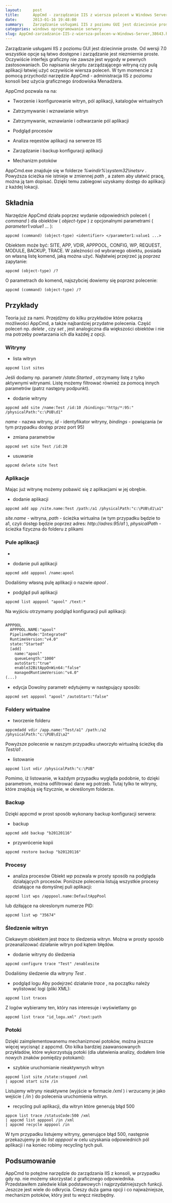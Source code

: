 ```yaml
---
layout:     post
title:      AppCmd - zarządzanie IIS z wiersza poleceń w Windows Server
date:       2013-01-16 19:48:00
summary:    Zarządzanie usługami IIS z poziomu GUI jest dziecinnie proste. Od wersji 7.0 wszystkie opcje są łatwo dostępne i zarządzanie jest niezmiernie proste. Oczywiście interfejs graficzny nie zawsze jest wygody w pewnych zastosowaniach. Do napisania skryptu zarządzającego witryną czy pulą aplikacji łatwiej użyć oczywiście wiersza poleceń. W tym momencie z pomocą przychodzi narzędzie AppCmd - administracj...
categories: windows oprogramowanie serwery
slug: AppCmd-zarzadzanie-IIS-z-wiersza-polecen-w-Windows-Server,38643.html
---
```




Zarządzanie usługami IIS z poziomu GUI jest dziecinnie proste. Od wersji 7.0 wszystkie opcje są łatwo dostępne i zarządzanie jest niezmiernie proste. Oczywiście interfejs graficzny nie zawsze jest wygody w pewnych zastosowaniach. Do napisania skryptu zarządzającego witryną czy pulą aplikacji łatwiej użyć oczywiście wiersza poleceń. W tym momencie z pomocą przychodzi narzędzie AppCmd - administracja IIS z poziomu konsoli bez użycia graficznego środowiska Menadżera.

AppCmd pozwala na na:



  * Tworzenie i konfigurowanie witryn, pól aplikacji, katalogów wirtualnych

  * Zatrzymywanie i wznawianie witryn

  * Zatrzymywanie, wznawianie i  odtwarzanie pól aplikacji

  * Podgląd procesów

  * Analiza reqestów aplikacji na serwerze IIS

  * Zarządzanie i backup konfiguracji aplikacji

  * Mechanizm potoków


AppCmd.exe znajduje się w folderze  *%windir%\system32\inetsrv* . Powyższa ścieżka nie istnieje w zmiennej  *path* , a zatem aby ułatwić pracę, można ją tam dopisać. Dzięki temu zabiegowi uzyskamy dostęp do aplikacji z każdej lokacji.



## Składnia


Narzędzie AppCmd działa poprzez wydanie odpowiednich poleceń ( *command* ) dla obiektów ( *object-type* ) z opcjonalnymi parametrami ( *parameter1:value1 ...* ):



```shell
appcmd (command) (object-type) <identifier> </parameter1:value1 ...>
```



Obiektem może być:  SITE, APP, VDIR, APPPOOL, CONFIG, WP, REQUEST, MODULE, BACKUP, TRACE. W zależności od wybranego obiektu, posiada on własną listę komend, jaką można użyć. Najłatwiej przejrzeć ją poprzez zapytanie:



```shell
appcmd (object-type) /?
```



O parametrach do komend, najszybciej dowiemy się poprzez polecenie:



```shell
appcmd (command) (object-type) /? 
```






## Przykłady



Teoria już za nami. Przejdźmy do kilku przykładów które pokarzą możliwości AppCmd, a także najbardziej przydatne polecenia. Część poleceń  np.  *delete* , czy  *set* , jest analogiczna dla większości obiektów i nie ma potrzeby powtarzania ich dla każdej z opcji.



### Witryny






  * lista witryn

```shell
appcmd list sites
```


Jeśli dodamy np. parametr  */state:Started* , otrzymamy listę z tylko aktywnymi witrynami. Listę możemy filtrować również za pomocą innych parametrów (patrz następny podpunkt).


  * dodanie witryny

```shell
appcmd add site /name:Test /id:10 /bindings:"http/*:95:" /physicalPath:"c:\PUB\d1" 
```


 *name*  - nazwa witryny,  *id*  - identyfikator witryny,  *bindings*  - powiązania (w tym przypadku dostęp przez port 95)


  * zmiana parametrów

```shell
appcmd set site Test /id:20 
```





  * usuwanie

```shell
appcmd delete site Test
```








### Aplikacje


Mając już witrynę możemy pobawić się z aplikacjami w jej obrębie.




  * dodanie aplikacji



```shell
appcmd add app /site.name:Test /path:/a1 /physicalPath:"c:\PUB\d1\a1"
```


 *site.name*  - witryna,  *path*  - ścieżka wirtualna (w tym przypadku będzie to a1, czyli dostęp będzie poprzez adres:  *http://adres:95/a1* ),  *physicalPath*  - ścieżka fizyczna do folderu z plikami





### Pule aplikacji






  * 

  * dodanie puli aplikacji

```shell
appcmd add apppool /name:apool
```


Dodaliśmy własną pulę aplikacji o nazwie  *apool* .

  * podgląd puli aplikacji

```shell
appcmd list apppool "apool" /text:*
```


Na wyjściu otrzymamy podgląd konfiguracji puli aplikacji:



```txt

APPPOOL
  APPPOOL.NAME:"apool"
  PipelineMode:"Integrated"
  RuntimeVersion:"v4.0"
  state:"Started"
  [add] 
    name:"apool" 
    queueLength:"1000" 
    autoStart:"true" 
    enable32BitAppOnWin64:"false" 
    managedRuntimeVersion:"v4.0" 
(...)

```




  * edycja
Dowolny parametr edytujemy w następujący sposób:


```shell
appcmd set apppool "apool" /autoStart:"false"
```








### Foldery wirtualne






  * tworzenie folderu

```shell
appcmdadd vdir /app.name:"Test/a1" /path:/a2 /physicalPath:"c:\PUB\d1\a2"
```



Powyższe polecenie w naszym przypadku utworzyło wirtualną ścieżkę dla  *Test/a1* .


  * listowanie

```shell
appcmd list vdir /physicalPath:"c:\PUB"
```


Pomimo, iż listowanie, w każdym przypadku wygląda podobnie, to dzięki parametrom, można odfiltrować dane wg potrzeb. Tutaj tylko te witryny, które znajdują się fizycznie, w określonym folderze.






### Backup


Dzięki appcmd w prost sposób wykonany backup konfiguracji serwera:



  * backup

```shell
appcmd add backup "b20120116"
```



  * przywrócenie kopii

```shell
appcmd restore backup "b20120116"
```








### Procesy






  * analiza procesów
Obiekt  *wp*  pozwala w prosty sposób na podgląda działających procesów. Poniższe polecenia listują wszystkie procesy działające na domyślnej puli aplikacji:


```shell
appcmd list wps /apppool.name:DefaultAppPool
```


lub dziłające na okreslonym numerze PID:


```shell
appcmd list wp "35674"
```








### Śledzenie witryn


Ciekawym obiektem jest  *trace*  to śledzenia witryn. Można w prosty sposób przeanalizować działanie witryn pod kątem błędów.



  * dodanie witryny do śledzenia

```shell
appcmd configure trace "Test" /enablesite
```


Dodaliśmy śledzenie dla witryny  *Test* .

  * podgląd logu
Aby podejrzeć działanie  *trace* , na początku należy wylistować logi (pliki XML):


```shell
appcmd list traces
```


Z logów wybieramy ten, który nas interesuje i wyświetlamy go


```shell
appcmd list trace "id_logu.xml" /text:path
```







### Potoki


Dzięki zaimplementowanemu mechanizmowi potoków, można jeszcze więcej wycisnąć z appcmd. Oto kilka bardziej zaawansowanych przykładów, które wykorzystują potoki (dla ułatwienia analizy, dodałem linie nowych znaków pomiędzy potokami):




  * szybkie uruchomianie nieaktywnych witryn

```shell
appcmd list site /state:stopped /xml 
| appcmd start site /in
```


Listujemy witryny nieaktywne (wyjście w formacie  */xml* ) i wrzucamy je jako wejście ( */in* ) do polecenia uruchomienia witryn.

  * recycling puli aplikacji, dla witryn które generują błąd 500



```shell
appcm list trace /statusCode:500 /xml 
| appcmd list apppool /in /xml 
| appcmd recycle apppool /in
```



W tym przypadku listujemy witryny, generujące błąd 500, następnie przekazujemy je do  *list apppool*  w celu uzyskania odpowiednich pól aplikacji i na koniec robimy recycling tych puli.






## Podsumowanie


AppCmd to potężne narzędzie do zarządzania IIS z konsoli, w przypadku gdy np. nie możemy skorzystać z graficznego odpowiednika. Przedstawiłem zaledwie kilak podstawowych i najprzydatniejszych funkcji. Jeszcze jest wiele do odkrycia. Cieszy duża gama opcji i co najważniejsze, mechanizm potoków, który jest tu wręcz niezbędny.